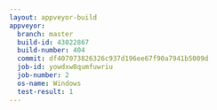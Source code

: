 ```yaml
---
layout: appveyor-build
appveyor:
  branch: master
  build-id: 43022867
  build-number: 404
  commit: df407073826326c937d196ee67f90a7941b5009d
  job-id: yowdxw8qumfuwriu
  job-number: 2
  os-name: Windows
  test-result: 1
---
```

